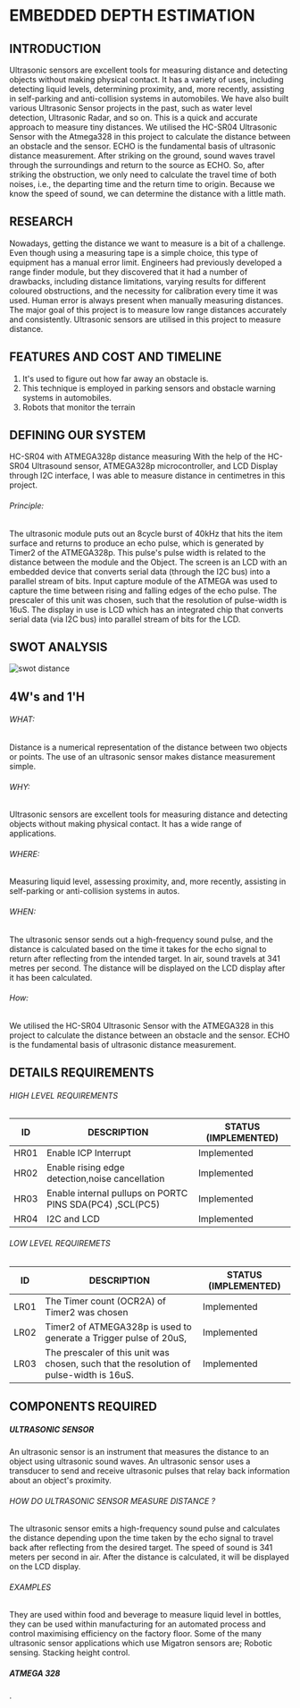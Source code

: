 # EMBEDDED DEPTH ESTIMATION
## INTRODUCTION
 Ultrasonic sensors are excellent tools for measuring distance and detecting objects without making physical contact. 
 It has a variety of uses, including detecting liquid levels, determining proximity, and, more recently, assisting
 in self-parking and anti-collision systems in automobiles. We have also built various Ultrasonic Sensor projects in the past,
 such as water level detection, Ultrasonic Radar, and so on. This is a quick and accurate approach to measure tiny distances. 
 We utilised the HC-SR04 Ultrasonic Sensor with the Atmega328 in this project to calculate the distance between an obstacle and the sensor.
 ECHO is the fundamental basis of ultrasonic distance measurement. After striking on the ground, sound waves travel through the surroundings
 and return to the source as ECHO. So, after striking the obstruction, we only need to calculate the travel time of both noises, 
 i.e., the departing time and the return time to origin. Because we know the speed of sound, we can determine the distance with a little math.
           
 ## RESEARCH
 Nowadays, getting the distance we want to measure is a bit of a challenge. Even though using a measuring tape is a simple choice,
 this type of equipment has a manual error limit. Engineers had previously developed a range finder module, but they discovered that it had a 
 number of drawbacks, including distance limitations, varying results for different coloured obstructions, and the necessity for calibration every time it
 was used. Human error is always present when manually measuring distances. The major goal of this project is to measure low range distances accurately 
 and consistently. Ultrasonic sensors are utilised in this project to measure distance.
           
 ## FEATURES AND COST AND TIMELINE
 1) It's used to figure out how far away an obstacle is.
 2) This technique is employed in parking sensors and obstacle warning systems in automobiles.
 3) Robots that monitor the terrain 
           
 ## DEFINING OUR SYSTEM 
 HC-SR04 with ATMEGA328p distance measuring With the help of the HC-SR04 Ultrasound sensor, ATMEGA328p microcontroller,
 and LCD Display through I2C interface, I was able to measure distance in centimetres in this project.
 ###### Principle:
 The ultrasonic module puts out an 8cycle burst of 40kHz that hits the item surface and returns to produce an echo pulse,
 which is generated by Timer2 of the ATMEGA328p. This pulse's pulse width is related to the distance between the module and the Object.
 The screen is an LCD with an embedded device that converts serial data (through the I2C bus) into a parallel stream of bits.
 Input capture module of the ATMEGA was used to capture the time between rising and falling edges of the echo pulse. 
 The prescaler of this unit was chosen, such that the resolution of pulse-width is 16uS.
 The display in use is LCD which has an integrated chip that converts serial data (via I2C bus) into parallel stream of bits for the LCD.
           
 ## SWOT ANALYSIS 
 ![swot distance](https://user-images.githubusercontent.com/98832333/155760335-85be454a-0dd7-45bb-890e-c01a3be31e45.JPG)

 ## 4W's and 1'H
 ###### WHAT:
 Distance is a numerical representation of the distance between two objects or points.
 The use of an ultrasonic sensor makes distance measurement simple.
 ###### WHY:
 Ultrasonic sensors are excellent tools for measuring distance and detecting objects without making physical contact. 
 It has a wide range of applications.
 ###### WHERE:
 Measuring liquid level, assessing proximity, and, more recently, assisting in self-parking or anti-collision systems in autos.
 ###### WHEN: 
 The ultrasonic sensor sends out a high-frequency sound pulse, and the distance is calculated based on the time it takes for the echo
 signal to return after reflecting from the intended target. In air, sound travels at 341 metres per second. 
 The distance will be displayed on the LCD display after it has been calculated.
 ###### How:
 We utilised the HC-SR04 Ultrasonic Sensor with the ATMEGA328 in this project to calculate the distance between an obstacle and the sensor.
 ECHO is the fundamental basis of ultrasonic distance measurement.
          
 ## DETAILS REQUIREMENTS
 ###### HIGH LEVEL REQUIREMENTS 
 | ID | DESCRIPTION | STATUS (IMPLEMENTED) | 
 | -- | ----------- | ---------------------|
 | HR01 | Enable ICP Interrupt | Implemented |
 | HR02 | Enable rising edge detection,noise cancellation | Implemented |
 | HR03 | Enable internal pullups on PORTC PINS SDA(PC4) ,SCL(PC5) | Implemented |
 | HR04 | I2C and LCD | Implemented |
  ###### LOW LEVEL REQUIREMETS 
 | ID | DESCRIPTION | STATUS (IMPLEMENTED) |
 | -- | ----------- | ---------------------|
 | LR01 | The Timer count (OCR2A) of Timer2 was chosen | Implemented |
 | LR02 | Timer2 of ATMEGA328p is used to generate a Trigger pulse of 20uS, | Implemented | 
 | LR03 | The prescaler of this unit was chosen, such that the resolution of pulse-width is 16uS. | Implemented |
 ## COMPONENTS REQUIRED
 ##### ULTRASONIC SENSOR
 An ultrasonic sensor is an instrument that measures the distance to an object using ultrasonic sound waves. An ultrasonic sensor uses a transducer to send and receive ultrasonic pulses that relay back information about an object's proximity.
 ###### HOW DO ULTRASONIC SENSOR MEASURE DISTANCE ?
 The ultrasonic sensor emits a high-frequency sound pulse and calculates the distance depending upon the time taken by the echo signal to travel back after reflecting from the desired target. The speed of sound is 341 meters per second in air. After the distance is calculated, it will be displayed on the LCD display.
 ###### EXAMPLES
 They are used within food and beverage to measure liquid level in bottles, they can be used within manufacturing for an automated process and control maximising efficiency on the factory floor. Some of the many ultrasonic sensor applications which use Migatron sensors are; Robotic sensing. Stacking height control.
 ##### ATMEGA 328
          
.
